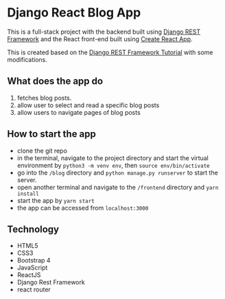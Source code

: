 # Django React Blog App

This is a full-stack project with the backend built using [Django REST Framework](https://www.django-rest-framework.org/) and the React front-end built using [Create React App](https://github.com/facebook/create-react-app).

This is created based on the [Django REST Framework Tutorial](https://www.youtube.com/playlist?list=PLL1pJgYmqo2vOP99K0MKiuCq98N-Mo249) with some modifications. 

## What does the app do
1. fetches blog posts. 
2. allow user to select and read a specific blog posts
3. allow users to navigate pages of blog posts

## How to start the app
- clone the git repo
- in the terminal, navigate to the project directory and start the virtual environment by `python3 -m venv env`, then `source env/bin/activate`
- go into the `/blog` directory and `python manage.py runserver` to start the server.
- open another terminal and navigate to the `/frontend` directory and `yarn install`
- start the app by `yarn start`
- the app can be accessed from `localhost:3000`

## Technology
- HTML5
- CSS3
- Bootstrap 4
- JavaScript
- ReactJS
- Django Rest Framework
- react router
